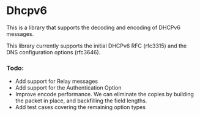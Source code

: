# Dhcpv6

This is a library that supports the decoding and encoding of DHCPv6 messages.

This library currently supports the initial DHCPv6 RFC (rfc3315) and the DNS configuration options (rfc3646).

### Todo:
- Add support for Relay messages
- Add support for the Authentication Option
- Improve encode performance.  We can eliminate the copies by building the packet in place, and backfilling the field lengths.
- Add test cases covering the remaining option types
